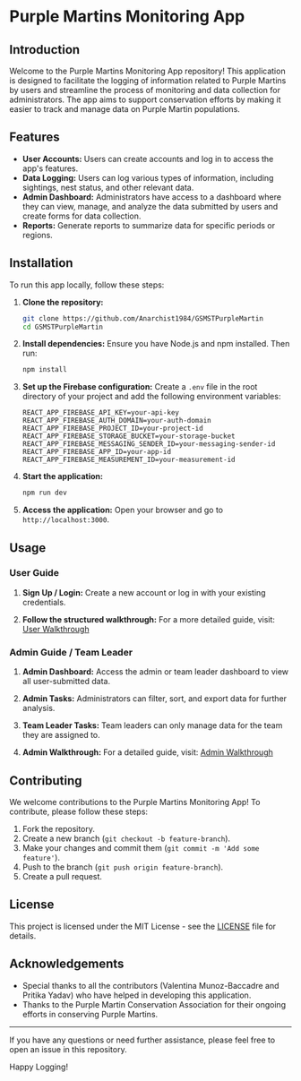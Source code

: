 # Purple Martins Monitoring App

## Introduction

Welcome to the Purple Martins Monitoring App repository! This application is designed to facilitate the logging of information related to Purple Martins by users and streamline the process of monitoring and data collection for administrators. The app aims to support conservation efforts by making it easier to track and manage data on Purple Martin populations.

## Features

- **User Accounts:** Users can create accounts and log in to access the app's features.
- **Data Logging:** Users can log various types of information, including sightings, nest status, and other relevant data.
- **Admin Dashboard:** Administrators have access to a dashboard where they can view, manage, and analyze the data submitted by users and create forms for data collection.
- **Reports:** Generate reports to summarize data for specific periods or regions.

## Installation

To run this app locally, follow these steps:

1. **Clone the repository:**
   ```bash
   git clone https://github.com/Anarchist1984/GSMSTPurpleMartin
   cd GSMSTPurpleMartin
   ```

2. **Install dependencies:**
   Ensure you have Node.js and npm installed. Then run:
   ```bash
   npm install
   ```

3. **Set up the Firebase configuration:**
   Create a `.env` file in the root directory of your project and add the following environment variables:
   ```plaintext
   REACT_APP_FIREBASE_API_KEY=your-api-key
   REACT_APP_FIREBASE_AUTH_DOMAIN=your-auth-domain
   REACT_APP_FIREBASE_PROJECT_ID=your-project-id
   REACT_APP_FIREBASE_STORAGE_BUCKET=your-storage-bucket
   REACT_APP_FIREBASE_MESSAGING_SENDER_ID=your-messaging-sender-id
   REACT_APP_FIREBASE_APP_ID=your-app-id
   REACT_APP_FIREBASE_MEASUREMENT_ID=your-measurement-id
   ```

4. **Start the application:**
   ```bash
   npm run dev
   ```

5. **Access the application:**
   Open your browser and go to `http://localhost:3000`.

## Usage

### User Guide

1. **Sign Up / Login:**
   Create a new account or log in with your existing credentials.

2. **Follow the structured walkthrough:**
   For a more detailed guide, visit: [User Walkthrough](https://guidejar.com/guides/a91b5d23-bea5-4dc7-9730-17acdd9f60f1)

### Admin Guide / Team Leader

1. **Admin Dashboard:**
   Access the admin or team leader dashboard to view all user-submitted data.

2. **Admin Tasks:**
   Administrators can filter, sort, and export data for further analysis.

3. **Team Leader Tasks:**
   Team leaders can only manage data for the team they are assigned to.

4. **Admin Walkthrough:**
   For a detailed guide, visit: [Admin Walkthrough](https://guidejar.com/guides/9c9adb58-0d9b-49b3-abcf-8d6308a22557)

## Contributing

We welcome contributions to the Purple Martins Monitoring App! To contribute, please follow these steps:

1. Fork the repository.
2. Create a new branch (`git checkout -b feature-branch`).
3. Make your changes and commit them (`git commit -m 'Add some feature'`).
4. Push to the branch (`git push origin feature-branch`).
5. Create a pull request.

## License

This project is licensed under the MIT License - see the [LICENSE](LICENSE) file for details.

## Acknowledgements

- Special thanks to all the contributors (Valentina Munoz-Baccadre and Pritika Yadav) who have helped in developing this application.
- Thanks to the Purple Martin Conservation Association for their ongoing efforts in conserving Purple Martins.

---

If you have any questions or need further assistance, please feel free to open an issue in this repository.

Happy Logging!